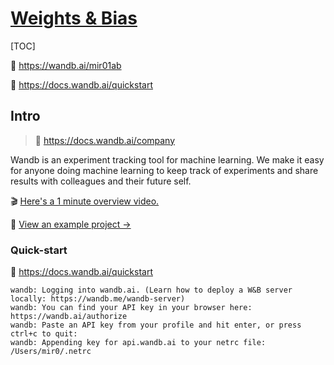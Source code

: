 # [Weights & Bias](https://wandb.ai/site)

[TOC]

:house_with_garden: https://wandb.ai/mir01ab

:file_folder: https://docs.wandb.ai/quickstart



## Intro

> :link: https://docs.wandb.ai/company

Wandb is an experiment tracking tool for machine learning. We make it easy for anyone doing machine learning to keep track of experiments and share results with colleagues and their future self.



🎬 [Here's a 1 minute overview video.](https://youtu.be/icy3XkZ5jBk) 

💾 [View an example project →](https://app.wandb.ai/stacey/estuary)



### Quick-start

:rocket: https://docs.wandb.ai/quickstart

```shell
wandb: Logging into wandb.ai. (Learn how to deploy a W&B server locally: https://wandb.me/wandb-server)
wandb: You can find your API key in your browser here: https://wandb.ai/authorize
wandb: Paste an API key from your profile and hit enter, or press ctrl+c to quit:
wandb: Appending key for api.wandb.ai to your netrc file: /Users/mir0/.netrc
```

